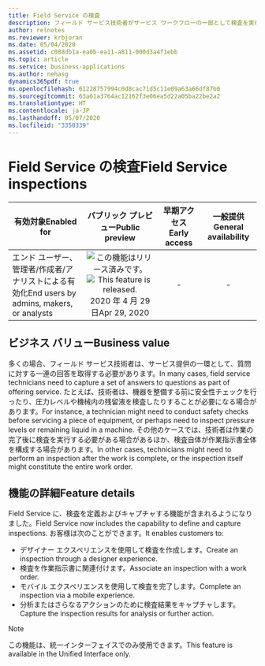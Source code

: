 ```yaml
---
title: Field Service の検査
description: フィールド サービス技術者がサービス ワークフローの一部として検査を実行およびキャプチャする機能。
author: relnotes
ms.reviewer: krbjoran
ms.date: 05/04/2020
ms.assetid: c088db1a-ea0b-ea11-a811-000d3a4f1ebb
ms.topic: article
ms.service: business-applications
ms.author: nehasg
dynamics365pdf: true
ms.openlocfilehash: 61228757994c0d8cac71d5c11e09a63a66df87b0
ms.sourcegitcommit: 63a61a3764ac12162f3e06ea5d22a05ba22be2a2
ms.translationtype: HT
ms.contentlocale: ja-JP
ms.lasthandoff: 05/07/2020
ms.locfileid: "3350339"
---
```

# <a name="field-service-inspections"></a><span data-ttu-id="ad864-103">Field Service の検査</span><span class="sxs-lookup"><span data-stu-id="ad864-103">Field Service inspections</span></span>


| <span data-ttu-id="ad864-104">有効対象</span><span class="sxs-lookup"><span data-stu-id="ad864-104">Enabled for</span></span>    |  <span data-ttu-id="ad864-105">パブリック プレビュー</span><span class="sxs-lookup"><span data-stu-id="ad864-105">Public preview</span></span> | <span data-ttu-id="ad864-106">早期アクセス</span><span class="sxs-lookup"><span data-stu-id="ad864-106">Early access</span></span> | <span data-ttu-id="ad864-107">一般提供</span><span class="sxs-lookup"><span data-stu-id="ad864-107">General availability</span></span> | 
| ---------- | :----------: |:----------: |:----------: |
|<span data-ttu-id="ad864-108">エンド ユーザー、管理者/作成者/アナリストによる有効化</span><span class="sxs-lookup"><span data-stu-id="ad864-108">End users by admins, makers, or analysts</span></span>|<span data-ttu-id="ad864-109">![この機能はリリース済みです。](/dynamics365-release-plan/media/green-checkmark.png "この機能はリリース済みです。")</span><span class="sxs-lookup"><span data-stu-id="ad864-109">![This feature is released.](/dynamics365-release-plan/media/green-checkmark.png "This feature is released.")</span></span> <span data-ttu-id="ad864-110">2020 年 4 月 29 日</span><span class="sxs-lookup"><span data-stu-id="ad864-110">Apr 29, 2020</span></span>|-| -|


## <a name="business-value"></a><span data-ttu-id="ad864-111">ビジネス バリュー</span><span class="sxs-lookup"><span data-stu-id="ad864-111">Business value</span></span>
<!-- bv start -->
<span data-ttu-id="ad864-112">多くの場合、フィールド サービス技術者は、サービス提供の一環として、質問に対する一連の回答を取得する必要があります。</span><span class="sxs-lookup"><span data-stu-id="ad864-112">In many cases, field service technicians need to capture a set of answers to questions as part of offering service.</span></span> <span data-ttu-id="ad864-113">たとえば、技術者は、機器を整備する前に安全性チェックを行ったり、圧力レベルや機械内の残留液を検査したりすることが必要になる場合があります。</span><span class="sxs-lookup"><span data-stu-id="ad864-113">For instance, a technician might need to conduct safety checks before servicing a piece of equipment, or perhaps need to inspect pressure levels or remaining liquid in a machine.</span></span> <span data-ttu-id="ad864-114">その他のケースでは、技術者は作業の完了後に検査を実行する必要がある場合があるほか、検査自体が作業指示書全体を構成する場合があります。</span><span class="sxs-lookup"><span data-stu-id="ad864-114">In other cases, technicians might need to perform an inspection after the work is complete, or the inspection itself might constitute the entire work order.</span></span>
<!-- bv end -->



## <a name="feature-details"></a><span data-ttu-id="ad864-115">機能の詳細</span><span class="sxs-lookup"><span data-stu-id="ad864-115">Feature details</span></span>
<!--feature detail start -->
<span data-ttu-id="ad864-116">Field Service に、検査を定義およびキャプチャする機能が含まれるようになりました。</span><span class="sxs-lookup"><span data-stu-id="ad864-116">Field Service now includes the capability to define and capture inspections.</span></span> <span data-ttu-id="ad864-117">お客様は次のことができます。</span><span class="sxs-lookup"><span data-stu-id="ad864-117">It enables customers to:</span></span>

- <span data-ttu-id="ad864-118">デザイナー エクスペリエンスを使用して検査を作成します。</span><span class="sxs-lookup"><span data-stu-id="ad864-118">Create an inspection through a designer experience.</span></span>
- <span data-ttu-id="ad864-119">検査を作業指示書に関連付けます。</span><span class="sxs-lookup"><span data-stu-id="ad864-119">Associate an inspection with a work order.</span></span>
- <span data-ttu-id="ad864-120">モバイル エクスペリエンスを使用して検査を完了します。</span><span class="sxs-lookup"><span data-stu-id="ad864-120">Complete an inspection via a mobile experience.</span></span>
- <span data-ttu-id="ad864-121">分析またはさらなるアクションのために検査結果をキャプチャします。</span><span class="sxs-lookup"><span data-stu-id="ad864-121">Capture the inspection results for analysis or further action.</span></span>
<!--feature detail end -->


> [!NOTE]
> <span data-ttu-id="ad864-122">この機能は、統一インターフェイスでのみ使用できます。</span><span class="sxs-lookup"><span data-stu-id="ad864-122">This feature is available in the Unified Interface only.</span></span>







